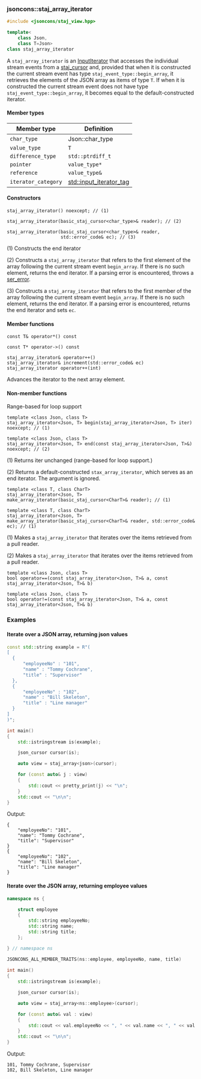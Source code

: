 ### jsoncons::staj_array_iterator

```c++
#include <jsoncons/staj_view.hpp>

template<
    class Json, 
    class T=Json>
class staj_array_iterator
```

A `staj_array_iterator` is an [InputIterator](https://en.cppreference.com/w/cpp/named_req/InputIterator) that
accesses the individual stream events from a [staj_cursor](staj_cursor.md) and, provided that when it is constructed
the current stream event has type `staj_event_type::begin_array`, it retrieves the elements of the JSON array
as items of type `T`. If when it is constructed the current stream event does not have type `staj_event_type::begin_array`,
it becomes equal to the default-constructed iterator.

#### Member types

Member type                         |Definition
------------------------------------|------------------------------
`char_type`|Json::char_type
`value_type`|`T`
`difference_type`|`std::ptrdiff_t`
`pointer`|`value_type*`
`reference`|`value_type&`
`iterator_category`|[std::input_iterator_tag](https://en.cppreference.com/w/cpp/iterator/iterator_tags)

#### Constructors

    staj_array_iterator() noexcept; // (1)

    staj_array_iterator(basic_staj_cursor<char_type>& reader); // (2)

    staj_array_iterator(basic_staj_cursor<char_type>& reader,
                        std::error_code& ec); // (3)

(1) Constructs the end iterator

(2) Constructs a `staj_array_iterator` that refers to the first element of the array
    following the current stream event `begin_array`. If there is no such element,
    returns the end iterator. If a parsing error is encountered, throws a 
    [ser_error](ser_error.md).

(3) Constructs a `staj_array_iterator` that refers to the first member of the array
    following the current stream event `begin_array`. If there is no such element,
    returns the end iterator. If a parsing error is encountered, returns the end iterator 
    and sets `ec`.

#### Member functions

    const T& operator*() const

    const T* operator->() const

    staj_array_iterator& operator++()
    staj_array_iterator& increment(std::error_code& ec)
    staj_array_iterator operator++(int) 
Advances the iterator to the next array element.

#### Non-member functions

Range-based for loop support

    template <class Json, class T>
    staj_array_iterator<Json, T> begin(staj_array_iterator<Json, T> iter) noexcept; // (1)

    template <class Json, class T>
    staj_array_iterator<Json, T> end(const staj_array_iterator<Json, T>&) noexcept; // (2)

(1) Returns iter unchanged (range-based for loop support.)

(2) Returns a default-constructed `stax_array_iterator`, which serves as an end iterator. The argument is ignored.

    template <class T, class CharT>
    staj_array_iterator<Json, T> make_array_iterator(basic_staj_cursor<CharT>& reader); // (1)

    template <class T, class CharT>
    staj_array_iterator<Json, T> make_array_iterator(basic_staj_cursor<CharT>& reader, std::error_code& ec); // (1)

(1) Makes a `staj_array_iterator` that iterates over the items retrieved from a pull reader.

(2) Makes a `staj_array_iterator` that iterates over the items retrieved from a pull reader.

    template <class Json, class T>
    bool operator==(const staj_array_iterator<Json, T>& a, const staj_array_iterator<Json, T>& b)

    template <class Json, class T>
    bool operator!=(const staj_array_iterator<Json, T>& a, const staj_array_iterator<Json, T>& b)

### Examples

#### Iterate over a JSON array, returning json values  

```c++
const std::string example = R"(
[ 
  { 
      "employeeNo" : "101",
      "name" : "Tommy Cochrane",
      "title" : "Supervisor"
  },
  { 
      "employeeNo" : "102",
      "name" : "Bill Skeleton",
      "title" : "Line manager"
  }
]
)";

int main()
{
    std::istringstream is(example);

    json_cursor cursor(is);

    auto view = staj_array<json>(cursor);

    for (const auto& j : view)
    {
        std::cout << pretty_print(j) << "\n";
    }
    std::cout << "\n\n";
}
```
Output:
```
{
    "employeeNo": "101",
    "name": "Tommy Cochrane",
    "title": "Supervisor"
}
{
    "employeeNo": "102",
    "name": "Bill Skeleton",
    "title": "Line manager"
}
```

#### Iterate over the JSON array, returning employee values 

```c++
namespace ns {

    struct employee
    {
        std::string employeeNo;
        std::string name;
        std::string title;
    };

} // namespace ns

JSONCONS_ALL_MEMBER_TRAITS(ns::employee, employeeNo, name, title)
      
int main()
{
    std::istringstream is(example);

    json_cursor cursor(is);

    auto view = staj_array<ns::employee>(cursor);

    for (const auto& val : view)
    {
        std::cout << val.employeeNo << ", " << val.name << ", " << val.title << "\n";
    }
    std::cout << "\n\n";
}
```
Output:
```
101, Tommy Cochrane, Supervisor
102, Bill Skeleton, Line manager
```

